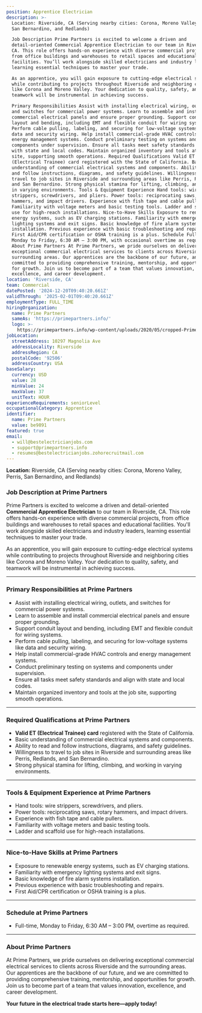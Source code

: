 ```yaml
---
position: Apprentice Electrician
description: >-
  Location: Riverside, CA (Serving nearby cities: Corona, Moreno Valley, Perris,
  San Bernardino, and Redlands)

  Job Description Prime Partners is excited to welcome a driven and
  detail-oriented Commercial Apprentice Electrician to our team in Riverside,
  CA. This role offers hands-on experience with diverse commercial projects,
  from office buildings and warehouses to retail spaces and educational
  facilities. You’ll work alongside skilled electricians and industry leaders,
  learning essential techniques to master your trade.

  As an apprentice, you will gain exposure to cutting-edge electrical systems
  while contributing to projects throughout Riverside and neighboring cities
  like Corona and Moreno Valley. Your dedication to quality, safety, and
  teamwork will be instrumental in achieving success.

  Primary Responsibilities Assist with installing electrical wiring, outlets,
  and switches for commercial power systems. Learn to assemble and install
  commercial electrical panels and ensure proper grounding. Support conduit
  layout and bending, including EMT and flexible conduit for wiring systems.
  Perform cable pulling, labeling, and securing for low-voltage systems like
  data and security wiring. Help install commercial-grade HVAC controls and
  energy management systems. Conduct preliminary testing on systems and
  components under supervision. Ensure all tasks meet safety standards and align
  with state and local codes. Maintain organized inventory and tools at the job
  site, supporting smooth operations. Required Qualifications Valid ET
  (Electrical Trainee) card registered with the State of California. Basic
  understanding of commercial electrical systems and components. Ability to read
  and follow instructions, diagrams, and safety guidelines. Willingness to
  travel to job sites in Riverside and surrounding areas like Perris, Redlands,
  and San Bernardino. Strong physical stamina for lifting, climbing, and working
  in varying environments. Tools & Equipment Experience Hand tools: wire
  strippers, screwdrivers, and pliers. Power tools: reciprocating saws, rotary
  hammers, and impact drivers. Experience with fish tape and cable pullers.
  Familiarity with voltage meters and basic testing tools. Ladder and scaffold
  use for high-reach installations. Nice-to-Have Skills Exposure to renewable
  energy systems, such as EV charging stations. Familiarity with emergency
  lighting systems and exit signs. Basic knowledge of fire alarm systems
  installation. Previous experience with basic troubleshooting and repairs.
  First Aid/CPR certification or OSHA training is a plus. Schedule Full-time,
  Monday to Friday, 6:30 AM – 3:00 PM, with occasional overtime as required.
  About Prime Partners At Prime Partners, we pride ourselves on delivering
  exceptional commercial electrical services to clients across Riverside and the
  surrounding areas. Our apprentices are the backbone of our future, and we are
  committed to providing comprehensive training, mentorship, and opportunities
  for growth. Join us to become part of a team that values innovation,
  excellence, and career development.
location: 'Riverside, CA'
team: Commercial
datePosted: '2024-12-20T09:40:20.661Z'
validThrough: '2025-02-01T09:40:20.661Z'
employmentType: FULL_TIME
hiringOrganization:
  name: Prime Partners
  sameAs: 'https://primepartners.info/'
  logo: >-
    https://primepartners.info/wp-content/uploads/2020/05/cropped-Prime-Partners-Logo-NO-BG-1-1.png
jobLocation:
  streetAddress: 10297 Magnolia Ave
  addressLocality: Riverside
  addressRegion: CA
  postalCode: '92506'
  addressCountry: USA
baseSalary:
  currency: USD
  value: 28
  minValue: 24
  maxValue: 37
  unitText: HOUR
experienceRequirements: seniorLevel
occupationalCategory: Apprentice
identifier:
  name: Prime Partners
  value: be9891
featured: true
email:
  - will@bestelectricianjobs.com
  - support@primepartners.info
  - resumes@bestelectricianjobs.zohorecruitmail.com
---
```


**Location:** Riverside, CA (Serving nearby cities: Corona, Moreno Valley, Perris, San Bernardino, and Redlands)  

### Job Description at Prime Partners  
Prime Partners is excited to welcome a driven and detail-oriented **Commercial Apprentice Electrician** to our team in Riverside, CA. This role offers hands-on experience with diverse commercial projects, from office buildings and warehouses to retail spaces and educational facilities. You'll work alongside skilled electricians and industry leaders, learning essential techniques to master your trade.  

As an apprentice, you will gain exposure to cutting-edge electrical systems while contributing to projects throughout Riverside and neighboring cities like Corona and Moreno Valley. Your dedication to quality, safety, and teamwork will be instrumental in achieving success.  

---

### Primary Responsibilities at Prime Partners  
- Assist with installing electrical wiring, outlets, and switches for commercial power systems.  
- Learn to assemble and install commercial electrical panels and ensure proper grounding.  
- Support conduit layout and bending, including EMT and flexible conduit for wiring systems.  
- Perform cable pulling, labeling, and securing for low-voltage systems like data and security wiring.  
- Help install commercial-grade HVAC controls and energy management systems.  
- Conduct preliminary testing on systems and components under supervision.  
- Ensure all tasks meet safety standards and align with state and local codes.  
- Maintain organized inventory and tools at the job site, supporting smooth operations.  

---

### Required Qualifications at Prime Partners  
- **Valid ET (Electrical Trainee) card** registered with the State of California.  
- Basic understanding of commercial electrical systems and components.  
- Ability to read and follow instructions, diagrams, and safety guidelines.  
- Willingness to travel to job sites in Riverside and surrounding areas like Perris, Redlands, and San Bernardino.  
- Strong physical stamina for lifting, climbing, and working in varying environments.  

---

### Tools & Equipment Experience at Prime Partners  
- Hand tools: wire strippers, screwdrivers, and pliers.  
- Power tools: reciprocating saws, rotary hammers, and impact drivers.  
- Experience with fish tape and cable pullers.  
- Familiarity with voltage meters and basic testing tools.  
- Ladder and scaffold use for high-reach installations.  

---

### Nice-to-Have Skills at Prime Partners  
- Exposure to renewable energy systems, such as EV charging stations.  
- Familiarity with emergency lighting systems and exit signs.  
- Basic knowledge of fire alarm systems installation.  
- Previous experience with basic troubleshooting and repairs.  
- First Aid/CPR certification or OSHA training is a plus.  

---

### Schedule at Prime Partners  
- Full-time, Monday to Friday, 6:30 AM – 3:00 PM, overtime as required.  

---

### About Prime Partners  
At Prime Partners, we pride ourselves on delivering exceptional commercial electrical services to clients across Riverside and the surrounding areas. Our apprentices are the backbone of our future, and we are committed to providing comprehensive training, mentorship, and opportunities for growth. Join us to become part of a team that values innovation, excellence, and career development.  

**Your future in the electrical trade starts here—apply today!**  
